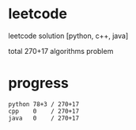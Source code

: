 # leetcode
leetcode solution [python, c++, java]

total 270+17 algorithms problem
# progress	
	python 78+3 / 270+17
	cpp    0    / 270+17
	java   0    / 270+17
